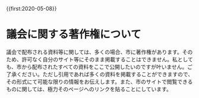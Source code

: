 {{first:2020-05-08}}

# 議会に関する著作権について

議会で配布される資料等に関しては、多くの場合、市に著作権があります。そのため、許可なく自分のサイト等にそのまま掲載することはできません。私としても、市から配布されたすべての資料をここで公開したいのですが叶いません。ご了承ください。ただし引用であれば多くの資料を掲載することができますので、その形式にて可能な限りの情報をお伝えします。また、市のサイトで閲覧できるものに関しては、極力そのページへのリンクを貼ることにしています。